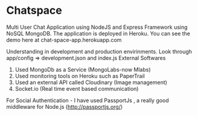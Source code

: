 # Chatspace
Multi User Chat Application using NodeJS and Express Framework using NoSQL MongoDB. The application is deployed in Heroku. You can see the demo here at chat-space-app.herokuapp.com

Understanding in development and production envirinments. Look through app/config => development.json and index.js 
External Softwares 
1) Used MongoDb as a Service (MongoLabs-now Mlabs)
2) Used monitoring tools on Heroku such as PaperTrail
3) Used an external API called Cloudinary (Image management)
4) Socket.io (Real time event based communication)


For Social Authentication - I have used PassportJs , a really good middleware for Node.js (http://passportjs.org/)
